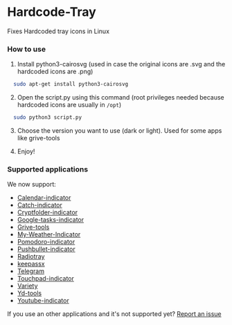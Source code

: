 # Hardcode-Tray
Fixes Hardcoded tray icons in Linux

### How to use
  1. Install python3-cairosvg (used in case the original icons are .svg and the hardcoded icons are .png)
  ```bash
    sudo apt-get install python3-cairosvg
  ```

  2. Open the script.py using this command (root privileges needed because hardcoded icons are usually in `/opt`)
  ```bash
    sudo python3 script.py
  ```

  3. Choose the version you want to use (dark or light). Used for some apps like grive-tools

  4. Enjoy!

### Supported applications
We now support:
* [Calendar-indicator](https://bugs.launchpad.net/calendar-indicator)
* [Catch-indicator](https://launchpad.net/~atareao)
* [Cryptfolder-indicator](https://launchpad.net/~atareao)
* [Google-tasks-indicator](https://launchpad.net/~atareao)
* [Grive-tools](https://launchpad.net/~thefanclub/+archive/ubuntu/grive-tools)
* [My-Weather-Indicator](https://launchpad.net/my-weather-indicator)
* [Pomodoro-indicator](https://github.com/malev/pomodoro-indicator)
* [Pushbullet-indicator](https://launchpad.net/~atareao)
* [Radiotray](http://radiotray.sourceforge.net/)
* [keepassx](https://www.keepassx.org/)
* [Telegram](https://desktop.telegram.org/)
* [Touchpad-indicator](https://launchpad.net/touchpad-indicator)
* [Variety](http://peterlevi.com/variety/)
* [Yd-tools](https://github.com/slytomcat/yandex-disk-indicator)
* [Youtube-indicator](https://github.com/slytomcat/yandex-disk-indicator)

If you use an other applications and it's not supported yet? [Report an issue](https://github.com/bil-elmoussaoui/Hardcode-Tray/issues)
